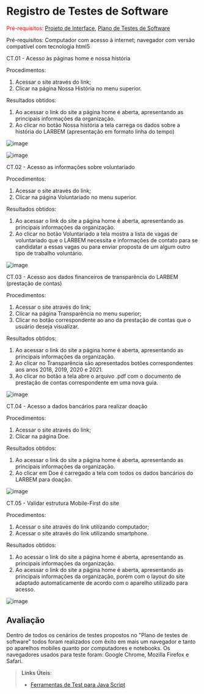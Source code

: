 # Registro de Testes de Software

<span style="color:red">Pré-requisitos: <a href="3-Projeto de Interface.md"> Projeto de Interface</a></span>, <a href="8-Plano de Testes de Software.md"> Plano de Testes de Software</a>

Pré-requisitos: 
Computador com acesso à internet; 
navegador com versão compatível com tecnologia html5

CT.01 - Acesso às páginas home e nossa história

Procedimentos:
1.	Acessar o site através do link;
2.	Clicar na página Nossa História no menu superior.

Resultados obtidos:
1.	Ao acessar o link do site a página home é aberta, apresentando as principais informações da organização.
2.	Ao clicar no botão Nossa história a tela carrega os dados sobre a história do LARBEM (apresentação em formato linha do tempo)

![image](tsthome.jpeg)

![image](tsthist.jpeg)


CT.02 - Acesso as informações sobre voluntariado

Procedimentos:
1.	Acessar o site através do link;
2.	Clicar na página Voluntariado no menu superior.

Resultados obtidos:
1.	Ao acessar o link do site a página home é aberta, apresentando as principais informações da organização.
2.	Ao clicar no botão Voluntariado a tela mostra a lista de vagas de voluntariado que o LARBEM necessita e informações de contato para se candidatar a essas vagas ou para enviar proposta de um algum outro tipo de trabalho voluntário.

![image](tstvol.jpeg)

CT.03 - Acesso aos dados financeiros de transparência do LARBEM (prestação de contas)

Procedimentos:
1.	Acessar o site através do link;
2.	Clicar na página Transparência no menu superior;
3.	Clicar no botão correspondente ao ano da prestação de contas que o usuário deseja visualizar.

Resultados obtidos:
1.	Ao acessar o link do site a página home é aberta, apresentando as principais informações da organização.
2.	Ao clicar no Transparência são apresentados botões correspondentes aos anos 2018, 2019, 2020 e 2021.
3.	Ao clicar no botão a tela abre o arquivo .pdf com o documento de prestação de contas correspondente em uma nova guia.

![image](tsttp.jpeg)

CT.04 - Acesso a dados bancários para realizar doação

Procedimentos:
1.	Acessar o site através do link;
2.	Clicar na página Doe.

Resultados obtidos:
1.	Ao acessar o link do site a página home é aberta, apresentando as principais informações da organização.
2.	Ao clicar em Doe é carregado a tela com todos os dados bancários do LARBEM para doação.

![image](tstdoe.jpeg)

CT.05 - Validar estrutura Mobile-First do site

Procedimentos:
1.	Acessar o site através do link utilizando computador;
2.	Acessar o site através do link utilizando smartphone.

Resultados obtidos:
1.	Ao acessar o link do site a página home é aberta, apresentando as principais informações da organização.
2.	Ao acessar o link do site a página home é aberta, apresentando as principais informações da organização, porém com o layout do site adaptado automaticamente de acordo com o aparelho utilizado para acesso.

![image](tstmobile.jpeg)

## Avaliação

Dentro de todos os cenários de testes propostos no "Plano de testes de software" todos foram realizados com êxito em mais um navegador e tanto po aparelhos mobiles quanto por computadores e notebooks. 
Os navegadores usados para teste foram: Google Chrome, Mozilla Firefox e Safari.

> **Links Úteis**:
> - [Ferramentas de Test para Java Script](https://geekflare.com/javascript-unit-testing/)
